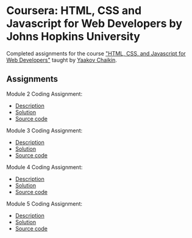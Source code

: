 # Coursera: HTML, CSS and Javascript for Web Developers by Johns Hopkins University

Completed assignments for the course ["HTML, CSS, and Javascript for Web Developers"](https://www.coursera.org/learn/html-css-javascript-for-web-developers) taught by [Yaakov Chaikin](https://www.coursera.org/instructor/yaakov-chaikin).

## Assignments
Module 2 Coding Assignment:
- [Description](https://github.com/jhu-ep-coursera/fullstack-course4/blob/master/assignments/assignment2/Assignment-2.md)
- [Solution](https://johnnymzimmer.github.io/html-css-js-coursera/module-2-solution)
- [Source code](https://github.com/johnnymzimmer/html-css-js-coursera/tree/gh-pages/module-2-solution)

Module 3 Coding Assignment:
- [Description](https://github.com/jhu-ep-coursera/fullstack-course4/blob/master/assignments/assignment3/Assignment-3.md)
- [Solution](https://johnnymzimmer.github.io/html-css-js-coursera/module-3-solution)
- [Source code](https://github.com/johnnymzimmer/html-css-js-coursera/tree/gh-pages/module-3-solution)

Module 4 Coding Assignment:
- [Description](https://github.com/jhu-ep-coursera/fullstack-course4/blob/master/assignments/assignment4/Assignment-4.md)
- [Solution](https://johnnymzimmer.github.io/html-css-js-coursera/module-4-solution)
- [Source code](https://github.com/johnnymzimmer/html-css-js-coursera/tree/gh-pages/module-4-solution)

Module 5 Coding Assignment:
- [Description](https://github.com/jhu-ep-coursera/fullstack-course4/blob/master/assignments/assignment5/Assignment-5.md)
- [Solution](https://johnnymzimmer.github.io/html-css-js-coursera/module-5-solution)
- [Source code](https://github.com/johnnymzimmer/html-css-js-coursera/tree/gh-pages/module-5-solution)

